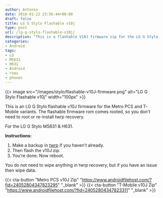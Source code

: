 ```yaml
---
author: Antonio
date: 2018-01-22 23:56:44+00:00
draft: false
title: LG G Stylo Flashable v10j
type: post
url: /lg-g-stylo-flashable-v10j/
description: "This is a flashable V10J firmware zip for the LG G Stylo MS631 and H631. You can flash this rooted v10j firmware zip in twrp recovery."
categories:
- Android
tags:
- LG
- MS631
- H631
- Android
- roms
- phones
---
```


{{< image src="/images/stylo/flashable-v10J-firmware.png" alt="LG G Stylo Flashable v10j" width="100px" >}}

This is an LG G Stylo flashable v10J firmware for the Metro PCS and T-Mobile variants. ​The flashable firmware rom comes rooted, so you don't need to root or re-install twrp recovery.

<!--more-->

For the LG G Stylo MS631 & H631.

**Instructions:**

1. ​Make a backup in [twrp](https://techstop.github.io/lg-g-stylo-twrp-recovery/) if you haven't already.
2. Then flash the v10J zip.
3. You're done. Now reboot.

You do not need to wipe anything in twrp recovery, but if you have an issue then wipe data.

{{< cta-button "Metro PCS v10J Zip" "https://www.androidfilehost.com/?fid=24052804347823295" "_blank" >}}
{{< cta-button "T-Mobile v10J Zip" "https://www.androidfilehost.com/?fid=24052804347823311" "_blank" >}}
